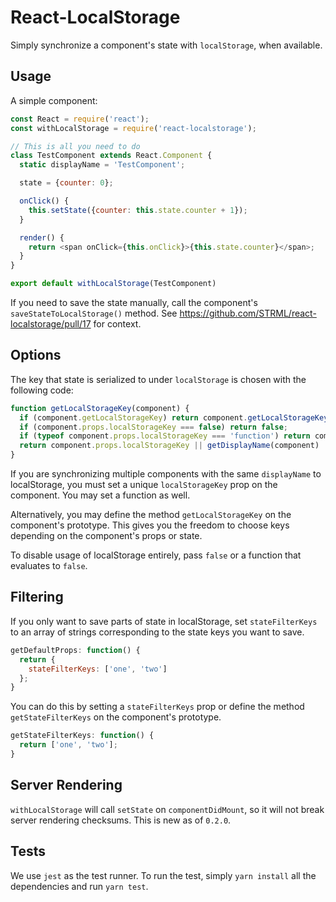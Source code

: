 React-LocalStorage
==================

Simply synchronize a component's state with `localStorage`, when available.

Usage
-----

A simple component:

```javascript
const React = require('react');
const withLocalStorage = require('react-localstorage');

// This is all you need to do
class TestComponent extends React.Component {
  static displayName = 'TestComponent';

  state = {counter: 0};

  onClick() {
    this.setState({counter: this.state.counter + 1});
  }

  render() {
    return <span onClick={this.onClick}>{this.state.counter}</span>;
  }
}

export default withLocalStorage(TestComponent)
```

If you need to save the state manually, call the component's `saveStateToLocalStorage()` method.
See https://github.com/STRML/react-localstorage/pull/17 for context.

Options
-------

The key that state is serialized to under `localStorage` is chosen with the following code:

```javascript
function getLocalStorageKey(component) {
  if (component.getLocalStorageKey) return component.getLocalStorageKey();
  if (component.props.localStorageKey === false) return false;
  if (typeof component.props.localStorageKey === 'function') return component.props.localStorageKey.call(component);
  return component.props.localStorageKey || getDisplayName(component) || 'react-localstorage';
}
```

If you are synchronizing multiple components with the same `displayName` to localStorage,
you must set a unique `localStorageKey` prop on the component. You may set a function as well.

Alternatively, you may define the method `getLocalStorageKey` on the component's prototype.
This gives you the freedom to choose keys depending on the component's props or state.

To disable usage of localStorage entirely, pass `false` or a function that evaluates to `false`.

Filtering
---------
If you only want to save parts of state in localStorage, set `stateFilterKeys` to an array of strings corresponding to the state keys you want to save.

```javascript
getDefaultProps: function() {
  return {
    stateFilterKeys: ['one', 'two']
  };
}
```
You can do this by setting a `stateFilterKeys` prop or define the method `getStateFilterKeys` on the component's prototype.

```javascript
getStateFilterKeys: function() {
  return ['one', 'two'];
}
```


Server Rendering
----------------

`withLocalStorage` will call `setState` on `componentDidMount`, so it will not break server rendering
checksums. This is new as of `0.2.0`.


Tests
------

We use `jest` as the test runner. To run the test, simply `yarn install` all the dependencies and run `yarn test`.
